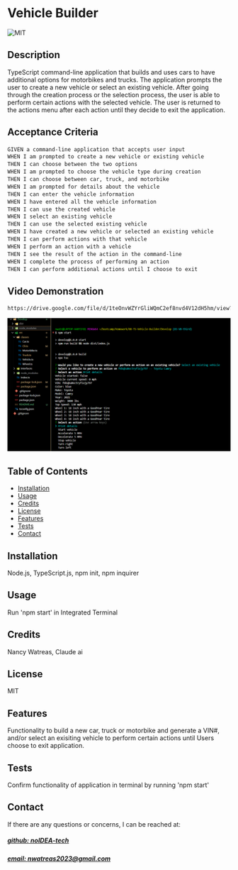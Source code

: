 # Vehicle Builder
![MIT](https://img.shields.io/badge/License-MIT-blue)

## Description
TypeScript command-line application that builds and uses cars to have additional options for motorbikes and trucks. The application prompts the user to create a new vehicle or select an existing vehicle. After going through the creation process or the selection process, the user is able to perform certain actions with the selected vehicle. The user is returned to the actions menu after each action until they decide to exit the application.

## Acceptance Criteria

```md
GIVEN a command-line application that accepts user input
WHEN I am prompted to create a new vehicle or existing vehicle
THEN I can choose between the two options
WHEN I am prompted to choose the vehicle type during creation
THEN I can choose between car, truck, and motorbike
WHEN I am prompted for details about the vehicle
THEN I can enter the vehicle information
WHEN I have entered all the vehicle information
THEN I can use the created vehicle
WHEN I select an existing vehicle
THEN I can use the selected existing vehicle
WHEN I have created a new vehicle or selected an existing vehicle
THEN I can perform actions with that vehicle
WHEN I perform an action with a vehicle
THEN I see the result of the action in the command-line
WHEN I complete the process of performing an action
THEN I can perform additional actions until I choose to exit
```

## Video Demonstration

```md
https://drive.google.com/file/d/1teOnvWZYrGliWQmC2ef8nvd4V12dH5hm/view?usp=sharing
```
![app_image](Mockup.png)

## Table of Contents
- [Installation](#installation)
- [Usage](#usage)
- [Credits](#credits)
- [License](#license)
- [Features](#features)
- [Tests](#tests)
- [Contact](#contact)

## Installation
Node.js, TypeScript.js, npm init, npm inquirer

## Usage
Run 'npm start' in Integrated Terminal

## Credits
Nancy Watreas, Claude ai

## License
MIT

## Features
Functionality to build a new car, truck or motorbike and generate a VIN#, and/or select an exisiting vehicle to perform certain actions until Users choose to exit application.

## Tests
Confirm functionality of application in terminal by running 'npm start'

## Contact
If there are any questions or concerns, I can be reached at:
##### [github: noIDEA-tech](https://github.com/noIDEA-tech)
##### [email: nwatreas2023@gmail.com](mailto:nwatreas2023@gmail.com)
